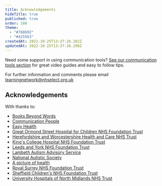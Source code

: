 ```yaml
---
title: Acknowledgements
hideTitle: true
published: true
order: 100
theme:   
  - "#768692"
  - "#425563"
createdAt: 2022-10-25T13:37:26.282Z
updatedAt: 2022-10-25T13:37:26.290Z
---
```

Need some support in using communication tools? [See our communication tools section](https://www.e-lfh.org.uk/programmes/cypmh_in_acute_settings/) for great video guides and easy to follow tips. 

For further information and comments please email learningnetwork@nhselect.org.uk

## Acknowledgements

With thanks to:

- [Books Beyond Words](https://www.booksbeyondwords.co.uk) 
- [Communication People](http://www.communicationpeople.co.uk) 
- [Easy Health](https://www.easyhealth.org.uk) 
- [Great Ormond Street Hospital for Children NHS Foundation Trust](https://www.gosh.nhs.uk)
- [Herefordshire and Worcestershire Health and Care NHS Trust](https://www.hacw.nhs.uk)
- [King's College Hospital NHS Foundation Trust](https://www.kch.nhs.uk/)
- [Leeds and York NHS Foundation Trust](https://www.leedsandyorkpft.nhs.uk)
- [Lambeth Autism Advisory Service](https://www.lambeth.gov.uk/lambeths-send-local-offer/im-parent-or-carer/specialist-send-support-services/autism-pathway/autism-advisory-service)
- [National Autistic Society](https://www.autism.org.uk)
- [A picture of health](http://www.apictureofhealth.southwest.nhs.uk) 
- [Royal Surrey NHS Foundation Trust](https://www.royalsurrey.nhs.uk/)
- [Sheffield Children's NHS Foundation Trust](https://www.sheffieldchildrens.nhs.uk/)
- [University Hospitals of North Midlands NHS Trust](https://www.uhnm.nhs.uk)